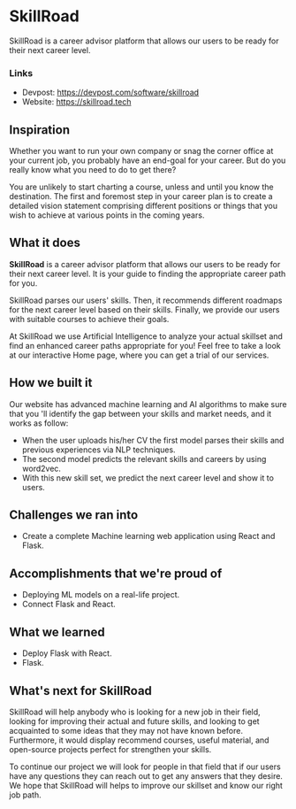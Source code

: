 # SkillRoad
SkillRoad is a career advisor platform that allows our users to be ready for their next career level.
### Links
- Devpost: https://devpost.com/software/skillroad
- Website: https://skillroad.tech

## Inspiration
Whether you want to run your own company or snag the corner office at your current job, you probably have an end-goal for your career. But do you really know what you need to do to get there?  

You are unlikely to start charting a course, unless and until you know the destination. The first and foremost step in your career plan is to create a detailed vision statement comprising different positions or things that you wish to achieve at various points in the coming years.

## What it does

**SkillRoad** is a career advisor platform that allows our users to be ready for their next career level. It is your guide to finding the appropriate career path for you.

SkillRoad parses our users' skills. Then, it recommends different roadmaps for the next career level based on their skills. Finally, we provide our users with suitable courses to achieve their goals.

At SkillRoad we use Artificial Intelligence to analyze your actual skillset and find an enhanced career paths appropriate for you! Feel free to take a look at our interactive Home page, where you can get a trial of our services.

## How we built it
Our website has advanced machine learning and AI algorithms to make sure that you 'll identify the gap between your skills and market needs, and it works as follow: 

* When the user uploads his/her CV the first model parses their skills and previous experiences via NLP techniques.
* The second model predicts the relevant skills and careers by using word2vec.
* With this new skill set, we predict the next career level and show it to users.

## Challenges we ran into
* Create a complete Machine learning web application using React and Flask. 

## Accomplishments that we're proud of

* Deploying ML models on a real-life project.
* Connect Flask and React.

## What we learned

- Deploy Flask with React.
- Flask.

## What's next for SkillRoad

SkillRoad will help anybody who is looking for a new job in their field, looking for improving their actual and future skills, and looking to get acquainted to some ideas that they may not have known before. Furthermore, it would display recommend courses, useful material, and open-source projects perfect for strengthen your skills.

To continue our project we will look for people in that field that if our users have any questions they can reach out to get any answers that they desire. We hope that SkillRoad will helps to improve our skillset and know our right job path.
